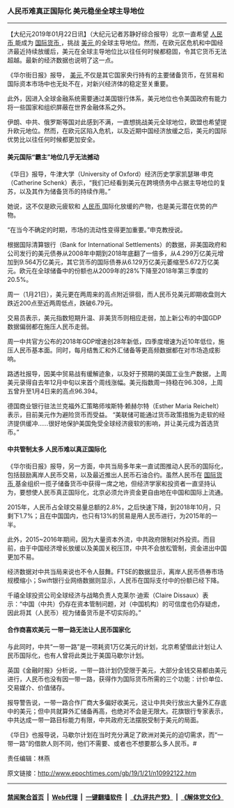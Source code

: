 ### 人民币难真正国际化 美元稳坐全球主导地位
------------------------

<p>
 【大纪元2019年01月22日讯】（大纪元记者苏静好综合报导）北京一直希望
 <a href="http://www.epochtimes.com/gb/tag/%E4%BA%BA%E6%B0%91%E5%B8%81.html">
  人民币
 </a>
 能成为
 <a href="http://www.epochtimes.com/gb/tag/%E5%9B%BD%E9%99%85%E8%B4%A7%E5%B8%81.html">
  国际货币
 </a>
 ，挑战
 <a href="http://www.epochtimes.com/gb/tag/%E7%BE%8E%E5%85%83.html">
  美元
 </a>
 的全球主导地位。然而，在欧元区危机和中国经济最近持续放缓后，美元在全球主导地位比以往任何时候都稳固，令其它货币无法超越。最新的经济数据也说明了这一点。
</p>
<p>
 《华尔街日报》报导，
 <a href="http://www.epochtimes.com/gb/tag/%E7%BE%8E%E5%85%83.html">
  美元
 </a>
 不仅是其它国家央行持有的主要储备货币，在贸易和国际资本市场中也无处不在，对新兴经济体的稳定至关重要。
</p>
<p>
 此外，因进入全球金融系统需要通过美国银行体系，美元地位也令美国政府有能力将一些国家和组织屏蔽在世界金融体系之外。
</p>
<p>
 伊朗、中共、俄罗斯等国对此感到不满，一直想挑战美元全球地位，欧盟也希望提升欧元地位。然而，在欧元区陷入危机，以及近期中国经济放缓之后，美元的国际优势比以往任何时候都更加安全。
</p>
<h4>
 美元国际“霸主”地位几乎无法撼动
</h4>
<p>
 《华日》报导，牛津大学（University of Oxford）经济历史学家凯瑟琳·申克（Catherine Schenk）表示，“我们已经看到美元在跨境债务中占据主导地位的复苏，以及其作为储备货币的持续作用。”
</p>
<p>
 她说，这不仅是欧元疲软和
 <a href="http://www.epochtimes.com/gb/tag/%E4%BA%BA%E6%B0%91%E5%B8%81.html">
  人民币
 </a>
 国际化放缓的产物，也是美元潜在优势的产物。
</p>
<p>
 “在当今不确定的时期，市场的流动性变得更加重要。”申克教授说。
</p>
<p>
 根据国际清算银行（Bank for International Settlements）的数据，非美国政府和公司发行的美元债券从2008年中期到2018年底翻了一倍多，从4.299万亿美元增加到9.564万亿美元，其它货币的国际债券从6.129万亿美元萎缩至5.672万亿美元。欧元在全球储备中的份额也从2009年的28%下降至2018年第三季度的20.5%。
</p>
<p>
 周一（1月21日），美元更在两周来的高点附近徘徊，而人民币兑美元即期收盘则大跌近200点至近两周低点，跌破6.79元。
</p>
<p>
 交易员表示，美元指数短期升温、非美货币则相应走弱，加上新公布的中国GDP数据偏弱都在施压人民币走弱。
</p>
<p>
 周一中共官方公布的2018年GDP增速创28年新低，四季度增速为近10年低位，施压人民币基本面。同时，每月结售汇和外汇储备等更高频数据都在对市场造成影响。
</p>
<p>
 路透社报导，因美中贸易战有缓解迹象，以及好于预期的美国工业生产数据，上周美元录得自去年12月中旬以来首个周线涨幅。美元指数周一持稳在96.308，上周五曾升至1月4日来的高点96.394。
</p>
<p>
 德国商业银行驻法兰克福外汇策略师埃斯特·赖赫尔特（Esther Maria Reichelt）表示，目前美元作为避险货币而受益。 “美联储可能通过货币政策措施为走软的经济提供缓冲……很好地保护美国免受全球经济疲软的影响，并让美元成为首选货币。”
</p>
<h4>
 中共管制太多 人民币难以真正国际化
</h4>
<p>
 《华尔街日报》报导，另一方面，中共当局多年来一直试图推动人民币的国际化，包括鼓励离岸人民币交易，以及最近推出人民币石油合约。虽然人民币在
 <a href="http://www.epochtimes.com/gb/tag/%E5%9B%BD%E9%99%85%E8%B4%A7%E5%B8%81.html">
  国际货币
 </a>
 基金组织一揽子储备货币中获得一席之地，但经济学家和投资者一直坚持认为，要想使人民币真正国际化，北京必须允许资金更自由地在中国和国际上流通。
</p>
<p>
 2015年，人民币占全球交易量总额的2.8%，之后快速下降，到2018年10月，只剩下1.7%；且在中国国内，也只有13%的贸易是用人民币进行，为2015年的一半。
</p>
<p>
 此外，2015~2016年期间，因为大量资本外流，中共政府限制对外投资。而目前，由于中国经济增长放缓以及美国关税压顶，中共不会放松管制，资金进出中国更加不易。
</p>
<p>
 经济数据对中共当局来说也不令人鼓舞。FTSE的数据显示，离岸人民币债券市场规模缩小；Swift银行业网络数据则显示，人民币在国际支付中的份额已经下降。
</p>
<p>
 千禧全球投资公司全球经济与战略负责人克莱尔·迪索（Claire Dissaux）表示：“中国（中共）仍存在资本管制问题，对（中国机构）的可信度也仍存疑虑，因此将其（人民币）视为储备货币是不切实际的。”
</p>
<h4>
 合作商喜欢美元 一带一路无法让人民币国家化
</h4>
<p>
 与此同时，中共“一带一路”是一项耗资1万亿美元的计划，北京希望借此计划让人民币国际化，也有人曾将此类比于美国马歇尔计划。
</p>
<p>
 英国《金融时报》分析说，一带一路计划仍受限于美元，大部分金钱交易都由美元进行，人民币也没有因一带一路，获得作为国际货币所需的三个功能：计价单位、交易媒介、价值储存。
</p>
<p>
 报导警告说，一带一路合作厂商大多偏好收美元，这让中共央行放出大量外汇存底中的美元；但中共就算外汇储备再高，也绝对不会是无限大。花旗银行专家表示，中共达成一带一路目标能力有限，中共政府无法摆脱受制于美元的局面。
</p>
<p>
 《华日》也报导说，马歇尔计划在当时充分满足了欧洲对美元的迫切需求，而“一带一路”的借款人则不同，他们不需要、或者也不想要那么多人民币。#
</p>
<p>
 责任编辑：林燕
</p>

原文链接：http://www.epochtimes.com/gb/19/1/21/n10992122.htm


------------------------
#### [禁闻聚合首页](https://github.com/gfw-breaker/banned-news/blob/master/README.md) &nbsp;|&nbsp; [Web代理](https://github.com/gfw-breaker/open-proxy/blob/master/README.md) &nbsp;|&nbsp; [一键翻墙软件](https://github.com/gfw-breaker/nogfw/blob/master/README.md) &nbsp;|&nbsp; [《九评共产党》](https://github.com/gfw-breaker/9ping.md/blob/master/README.md#九评之一评共产党是什么) &nbsp;|&nbsp; [《解体党文化》](https://github.com/gfw-breaker/jtdwh.md/blob/master/README.md#绪论)